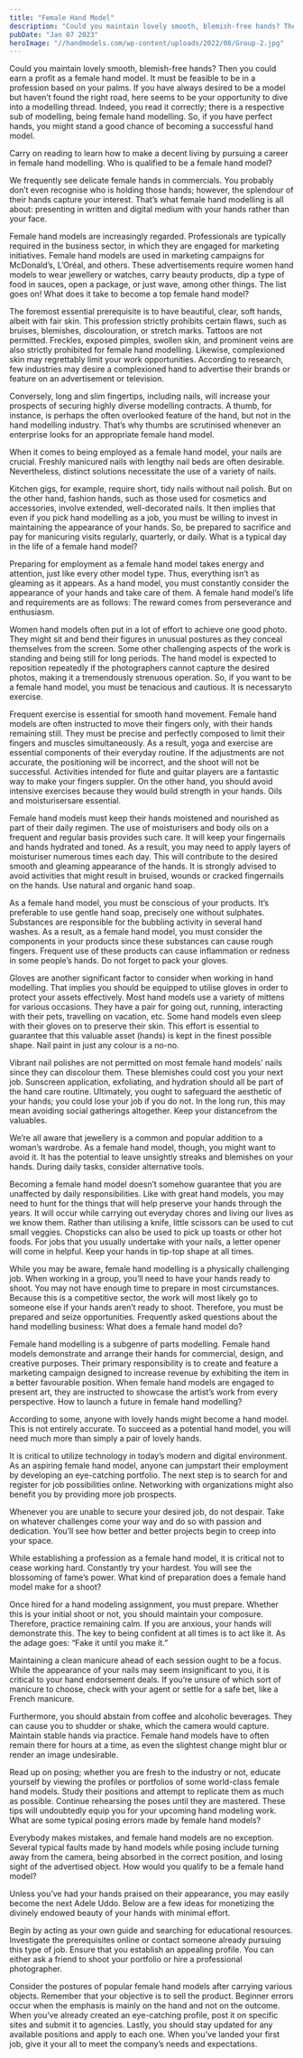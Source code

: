 ```yaml
---
title: "Female Hand Model"
description: "Could you maintain lovely smooth, blemish-free hands? Then you could earn a profit as a female hand model. It must be feasible to be in a profession based on your palms. If you have always desired to be a model but haven’t found the right road, here seems to be your opportunity to dive into a modelling thread. Indeed, you read it correctly; there is a respective sub of modelling, being female hand modelling. So, if you have perfect hands, you might stand a good chance of becoming a successful hand model. "
pubDate: "Jan 07 2023"
heroImage: "//handmodels.com/wp-content/uploads/2022/08/Group-2.jpg"
---
```


Could you maintain lovely smooth, blemish-free hands? Then you could earn a profit as a female hand model. It must be feasible to be in a profession based on your palms. If you have always desired to be a model but haven’t found the right road, here seems to be your opportunity to dive into a modelling thread. Indeed, you read it correctly; there is a respective sub of modelling, being female hand modelling. So, if you have perfect hands, you might stand a good chance of becoming a successful hand model.

Carry on reading to learn how to make a decent living by pursuing a career in female hand modelling.
Who is qualified to be a female hand model?

We frequently see delicate female hands in commercials. You probably don’t even recognise who is holding those hands; however, the splendour of their hands capture your interest. That’s what female hand modelling is all about: presenting in written and digital medium with your hands rather than your face.

Female hand models are increasingly regarded. Professionals are typically required in the business sector, in which they are engaged for marketing initiatives. Female hand models are used in marketing campaigns for McDonald’s, L’Oréal, and others. These advertisements require women hand models to wear jewellery or watches, carry beauty products, dip a type of food in sauces, open a package, or just wave, among other things. The list goes on!
What does it take to become a top female hand model?

The foremost essential prerequisite is to have beautiful, clear, soft hands, albeit with fair skin. This profession strictly prohibits certain flaws, such as bruises, blemishes, discolouration, or stretch marks. Tattoos are not permitted. Freckles, exposed pimples, swollen skin, and prominent veins are also strictly prohibited for female hand modelling. Likewise, complexioned skin may regrettably limit your work opportunities. According to research, few industries may desire a complexioned hand to advertise their brands or feature on an advertisement or television.

Conversely, long and slim fingertips, including nails, will increase your prospects of securing highly diverse modelling contracts. A thumb, for instance, is perhaps the often overlooked feature of the hand, but not in the hand modelling industry. That’s why thumbs are scrutinised whenever an enterprise looks for an appropriate female hand model.

When it comes to being employed as a female hand model, your nails are crucial. Freshly manicured nails with lengthy nail beds are often desirable. Nevertheless, distinct solutions necessitate the use of a variety of nails.

Kitchen gigs, for example, require short, tidy nails without nail polish. But on the other hand, fashion hands, such as those used for cosmetics and accessories, involve extended, well-decorated nails. It then implies that even if you pick hand modelling as a job, you must be willing to invest in maintaining the appearance of your hands. So, be prepared to sacrifice and pay for manicuring visits regularly, quarterly, or daily.
What is a typical day in the life of a female hand model?

Preparing for employment as a female hand model takes energy and attention, just like every other model type. Thus, everything isn’t as gleaming as it appears. As a hand model, you must constantly consider the appearance of your hands and take care of them. A female hand model’s life and requirements are as follows:
The reward comes from perseverance and enthusiasm.

Women hand models often put in a lot of effort to achieve one good photo. They might sit and bend their figures in unusual postures as they conceal themselves from the screen. Some other challenging aspects of the work is standing and being still for long periods. The hand model is expected to reposition repeatedly if the photographers cannot capture the desired photos, making it a tremendously strenuous operation. So, if you want to be a female hand model, you must be tenacious and cautious.
It is necessaryto exercise.

Frequent exercise is essential for smooth hand movement. Female hand models are often instructed to move their fingers only, with their hands remaining still. They must be precise and perfectly composed to limit their fingers and muscles simultaneously. As a result, yoga and exercise are essential components of their everyday routine. If the adjustments are not accurate, the positioning will be incorrect, and the shoot will not be successful. Activities intended for flute and guitar players are a fantastic way to make your fingers suppler. On the other hand, you should avoid intensive exercises because they would build strength in your hands.
Oils and moisturisersare essential.

Female hand models must keep their hands moistened and nourished as part of their daily regimen. The use of moisturisers and body oils on a frequent and regular basis provides such care. It will keep your fingernails and hands hydrated and toned. As a result, you may need to apply layers of moisturiser numerous times each day. This will contribute to the desired smooth and gleaming appearance of the hands. It is strongly advised to avoid activities that might result in bruised, wounds or cracked fingernails on the hands.
Use natural and organic hand soap.

As a female hand model, you must be conscious of your products. It’s preferable to use gentle hand soap, precisely one without sulphates. Substances are responsible for the bubbling activity in several hand washes. As a result, as a female hand model, you must consider the components in your products since these substances can cause rough fingers. Frequent use of these products can cause inflammation or redness in some people’s hands.
Do not forget to pack your gloves.

Gloves are another significant factor to consider when working in hand modelling. That implies you should be equipped to utilise gloves in order to protect your assets effectively. Most hand models use a variety of mittens for various occasions. They have a pair for going out, running, interacting with their pets, travelling on vacation, etc. Some hand models even sleep with their gloves on to preserve their skin. This effort is essential to guarantee that this valuable asset (hands) is kept in the finest possible shape.
Nail paint in just any colour is a no-no.

Vibrant nail polishes are not permitted on most female hand models’ nails since they can discolour them. These blemishes could cost you your next job. Sunscreen application, exfoliating, and hydration should all be part of the hand care routine. Ultimately, you ought to safeguard the aesthetic of your hands; you could lose your job if you do not. In the long run, this may mean avoiding social gatherings altogether.
Keep your distancefrom the valuables.

We’re all aware that jewellery is a common and popular addition to a woman’s wardrobe. As a female hand model, though, you might want to avoid it. It has the potential to leave unsightly streaks and blemishes on your hands.
During daily tasks, consider alternative tools.

Becoming a female hand model doesn’t somehow guarantee that you are unaffected by daily responsibilities. Like with great hand models, you may need to hunt for the things that will help preserve your hands through the years. It will occur while carrying out everyday chores and living our lives as we know them. Rather than utilising a knife, little scissors can be used to cut small veggies. Chopsticks can also be used to pick up toasts or other hot foods. For jobs that you usually undertake with your nails, a letter opener will come in helpful.
Keep your hands in tip-top shape at all times.

While you may be aware, female hand modelling is a physically challenging job. When working in a group, you’ll need to have your hands ready to shoot. You may not have enough time to prepare in most circumstances. Because this is a competitive sector, the work will most likely go to someone else if your hands aren’t ready to shoot. Therefore, you must be prepared and seize opportunities.
Frequently asked questions about the hand modelling business:
What does a female hand model do?

Female hand modelling is a subgenre of parts modelling. Female hand models demonstrate and arrange their hands for commercial, design, and creative purposes. Their primary responsibility is to create and feature a marketing campaign designed to increase revenue by exhibiting the item in a better favourable position. When female hand models are engaged to present art, they are instructed to showcase the artist’s work from every perspective.
How to launch a future in female hand modelling?

According to some, anyone with lovely hands might become a hand model. This is not entirely accurate. To succeed as a potential hand model, you will need much more than simply a pair of lovely hands.

It is critical to utilize technology in today’s modern and digital environment. As an aspiring female hand model, anyone can jumpstart their employment by developing an eye-catching portfolio. The next step is to search for and register for job possibilities online. Networking with organizations might also benefit you by providing more job prospects.

Whenever you are unable to secure your desired job, do not despair. Take on whatever challenges come your way and do so with passion and dedication. You’ll see how better and better projects begin to creep into your space.

While establishing a profession as a female hand model, it is critical not to cease working hard. Constantly try your hardest. You will see the blossoming of fame’s power.
What kind of preparation does a female hand model make for a shoot?

Once hired for a hand modeling assignment, you must prepare. Whether this is your initial shoot or not, you should maintain your composure. Therefore, practice remaining calm. If you are anxious, your hands will demonstrate this. The key to being confident at all times is to act like it. As the adage goes: “Fake it until you make it.”

Maintaining a clean manicure ahead of each session ought to be a focus. While the appearance of your nails may seem insignificant to you, it is critical to your hand endorsement deals. If you’re unsure of which sort of manicure to choose, check with your agent or settle for a safe bet, like a French manicure.

Furthermore, you should abstain from coffee and alcoholic beverages. They can cause you to shudder or shake, which the camera would capture. Maintain stable hands via practice. Female hand models have to often remain there for hours at a time, as even the slightest change might blur or render an image undesirable.

Read up on posing; whether you are fresh to the industry or not, educate yourself by viewing the profiles or portfolios of some world-class female hand models. Study their positions and attempt to replicate them as much as possible. Continue rehearsing the poses until they are mastered. These tips will undoubtedly equip you for your upcoming hand modeling work.
What are some typical posing errors made by female hand models?

Everybody makes mistakes, and female hand models are no exception. Several typical faults made by hand models while posing include turning away from the camera, being absorbed in the correct position, and losing sight of the advertised object.
How would you qualify to be a female hand model?

Unless you’ve had your hands praised on their appearance, you may easily become the next Adele Uddo. Below are a few ideas for monetizing the divinely endowed beauty of your hands with minimal effort.

Begin by acting as your own guide and searching for educational resources. Investigate the prerequisites online or contact someone already pursuing this type of job. Ensure that you establish an appealing profile. You can either ask a friend to shoot your portfolio or hire a professional photographer.

Consider the postures of popular female hand models after carrying various objects. Remember that your objective is to sell the product. Beginner errors occur when the emphasis is mainly on the hand and not on the outcome. When you’ve already created an eye-catching profile, post it on specific sites and submit it to agencies. Lastly, you should stay updated for any available positions and apply to each one. When you’ve landed your first job, give it your all to meet the company’s needs and expectations.
